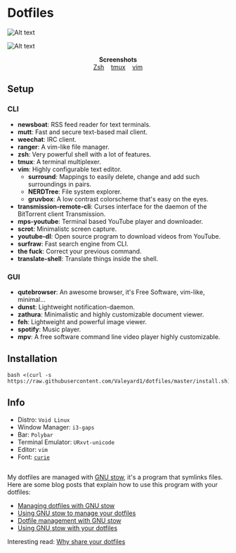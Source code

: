 # Dotfiles
![Alt text](https://github.com/Valeyard1/dotfiles/blob/master/screenshot.png "Screenshot") <br />

![Alt text](https://github.com/Valeyard1/dotfiles/blob/master/screenshot2.png "Screenshot 2") <br />

<p align="center">
    <b>Screenshots</b><br>
    <a href="https://i.imgur.com/VcjLX0N.png">Zsh</a>&nbsp;&nbsp;&nbsp;
    <a href="https://i.imgur.com/2o7ZIlW.png">tmux</a>&nbsp;&nbsp;&nbsp;
    <a href="https://i.imgur.com/wVNoPFY.png">vim</a>
</p>



## Setup

### CLI

- **newsboat**: RSS feed reader for text terminals.
- **mutt**: Fast and secure text-based mail client.
- **weechat**: IRC client.
- **ranger**: A vim-like file manager.
- **zsh**: Very powerful shell with a lot of features.
- **tmux**: A terminal multiplexer.
- **vim**:   Highly configurable text editor.
    - **surround**: Mappings to easily delete, change and add such surroundings in pairs.
    - **NERDTree**: File system explorer.
    - **gruvbox**: A low contrast colorscheme that's easy on the eyes.
- **transmission-remote-cli**: Curses interface for the daemon of the BitTorrent client Transmission.
- **mps-youtube**: Terminal based YouTube player and downloader.
- **scrot**: Minimalistc screen capture.
- **youtube-dl**: Open source program to download videos from YouTube.
- **surfraw**: Fast search engine from CLI.
- **the fuck**: Correct your previous command.
- **translate-shell**: Translate things inside the shell.

### GUI

- **qutebrowser**: An awesome browser, it's Free Software, vim-like, minimal...
- **dunst**: Lightweight notification-daemon.
- **zathura**: Minimalistic and highly customizable document viewer.
- **feh**: Lightweight and powerful image viewer.
- **spotify**: Music player.
- **mpv**: A free software command line video player highly customizable.


## Installation

``` 
bash <(curl -s https://raw.githubusercontent.com/Valeyard1/dotfiles/master/install.sh)
```

## Info

- Distro: `Void Linux`
- Window Manager: `i3-gaps`
- Bar: `Polybar`
- Terminal Emulator: `URxvt-unicode`
- Editor: `vim`
- Font: [`curie`](https://my.mixtape.moe/jrelgl.bdf)

##

My dotfiles are managed with [GNU stow](https://www.gnu.org/software/stow/), it's a program that symlinks files. Here are some blog posts that explain how to use this program with your dotfiles:
* [Managing dotfiles with GNU stow](http://blog.xero.nu/managing_dotfiles_with_gnu_stow)
* [Using GNU stow to manage your dotfiles](http://brandon.invergo.net/news/2012-05-26-using-gnu-stow-to-manage-your-dotfiles.html)
* [Dotfile management with GNU stow](https://jonleopard.com/dotfile-management-with-gnu-stow/)
* [Using GNU stow with your dotfiles](https://protesilaos.com/codelog/gnu-stow-dotfiles/)



Interesting read: [Why share your dotfiles](https://zachholman.com/2010/08/dotfiles-are-meant-to-be-forked/)
